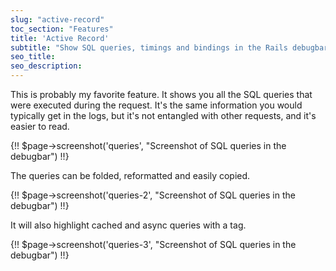 ```yaml
---
slug: "active-record"
toc_section: "Features"
title: 'Active Record'
subtitle: "Show SQL queries, timings and bindings in the Rails debugbar"
seo_title:
seo_description: 
---
```


This is probably my favorite feature. It shows you all the SQL queries that were executed during the request. It's the same information 
you would typically get in the logs, but it's not entangled with other requests, and it's easier to read.

{!! $page->screenshot('queries', "Screenshot of SQL queries in the debugbar") !!}

The queries can be folded, reformatted and easily copied.

{!! $page->screenshot('queries-2', "Screenshot of SQL queries in the debugbar") !!}

It will also highlight cached and async queries with a tag.

{!! $page->screenshot('queries-3', "Screenshot of SQL queries in the debugbar") !!}

